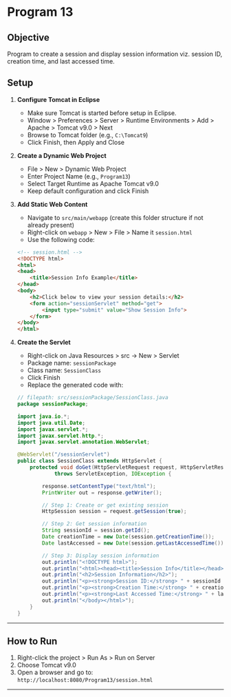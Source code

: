 # Program 13

## Objective
Program to create a session and display session information viz. session ID, creation time, and last accessed time.

## Setup

1. **Configure Tomcat in Eclipse**
    - Make sure Tomcat is started before setup in Eclipse.
    - Window > Preferences > Server > Runtime Environments > Add > Apache > Tomcat v9.0 > Next
    - Browse to Tomcat folder (e.g., `C:\Tomcat9`)
    - Click Finish, then Apply and Close

2. **Create a Dynamic Web Project**
    - File > New > Dynamic Web Project
    - Enter Project Name (e.g., `Program13`)
    - Select Target Runtime as Apache Tomcat v9.0
    - Keep default configuration and click Finish

3. **Add Static Web Content**
    - Navigate to `src/main/webapp` (create this folder structure if not already present)
    - Right-click on `webapp` > New > File > Name it `session.html`
    - Use the following code:

    ```html
    <!-- session.html -->
    <!DOCTYPE html>
    <html>
    <head>
        <title>Session Info Example</title>
    </head>
    <body>
        <h2>Click below to view your session details:</h2>
        <form action="sessionServlet" method="get">
            <input type="submit" value="Show Session Info">
        </form>
    </body>
    </html>
    ```

4. **Create the Servlet**
    - Right-click on Java Resources > src → New > Servlet
    - Package name: `sessionPackage`
    - Class name: `SessionClass`
    - Click Finish
    - Replace the generated code with:

    ```java
    // filepath: src/sessionPackage/SessionClass.java
    package sessionPackage;

    import java.io.*;
    import java.util.Date;
    import javax.servlet.*;
    import javax.servlet.http.*;
    import javax.servlet.annotation.WebServlet;

    @WebServlet("/sessionServlet")
    public class SessionClass extends HttpServlet {
        protected void doGet(HttpServletRequest request, HttpServletResponse response)
                throws ServletException, IOException {

            response.setContentType("text/html");
            PrintWriter out = response.getWriter();

            // Step 1: Create or get existing session
            HttpSession session = request.getSession(true);

            // Step 2: Get session information
            String sessionId = session.getId();
            Date creationTime = new Date(session.getCreationTime());
            Date lastAccessed = new Date(session.getLastAccessedTime());

            // Step 3: Display session information
            out.println("<!DOCTYPE html>");
            out.println("<html><head><title>Session Info</title></head><body>");
            out.println("<h2>Session Information</h2>");
            out.println("<p><strong>Session ID:</strong> " + sessionId + "</p>");
            out.println("<p><strong>Creation Time:</strong> " + creationTime + "</p>");
            out.println("<p><strong>Last Accessed Time:</strong> " + lastAccessed + "</p>");
            out.println("</body></html>");
        }
    }
    ```

---

## How to Run

1. Right-click the project > Run As > Run on Server
2. Choose Tomcat v9.0
3. Open a browser and go to:  
   `http://localhost:8080/Program13/session.html`

---